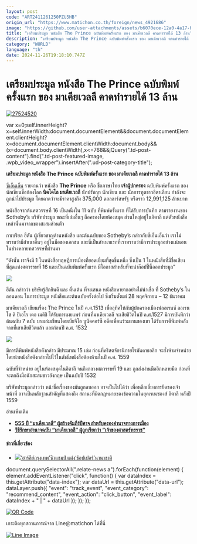 ```yaml
---
layout: post
code: "ART2411261250PZU5HB"
origin_url: "https://www.matichon.co.th/foreign/news_4921686"
image: "https://github.com/user-attachments/assets/b6070ece-12a0-4a17-b157-3c57e4cdd9bc"
title: "เตรียมประมูล หนังสือ The Prince ฉบับพิมพ์ครั้งแรก ของ มาเคียเวลลี คาดทำรายได้ 13 ล้าน"
description: "เตรียมประมูล หนังสือ The Prince ฉบับพิมพ์ครั้งแรก ของ มาเคียเวลลี คาดทำรายได้ 13 ล้าน"
category: "WORLD"
language: "th"
date: 2024-11-26T19:18:10.747Z
---
```


# เตรียมประมูล หนังสือ The Prince ฉบับพิมพ์ครั้งแรก ของ มาเคียเวลลี คาดทำรายได้ 13 ล้าน

[![](https://www.matichon.co.th/wp-content/uploads/2024/11/27524520.jpg "27524520")](https://www.matichon.co.th/wp-content/uploads/2024/11/27524520.jpg)

var x=0;self.innerHeight?x=self.innerWidth:document.documentElement&&document.documentElement.clientHeight?x=document.documentElement.clientWidth:document.body&&(x=document.body.clientWidth),x<=768&&jQuery(".td-post-content").find(".td-post-featured-image, .wpb\_video\_wrapper").insertAfter(".ud-post-category-title");

**เตรียมประมูล หนังสือ The Prince ฉบับพิมพ์ครั้งแรก ของ มาเคียเวลลี คาดทำรายได้ 13 ล้าน**

[ซีเอ็นเอ็น](https://edition.cnn.com/2024/11/22/style/rare-machiavellis-the-prince-auction-intl-scli/index.html) รายงานว่า หนังสือ **The Prince** หรือ ชื่อภาษาไทย **เจ้าผู้ปกครอง** ฉบับพิมพ์ครั้งแรก ของนักเขียนชื่อก้องโลก **นิคโคโล มาเคียเวลลี** นักปรัชญา นักเขียน และ นักการทูตชาวอิตาเลียน กำลังจะถูกนำไปประมูล โดยคาดว่าจะมีราคาสูงถึง 375,000 ดอลลาร์สหรัฐ หรือราว 12,991,125 ล้านบาท

หนังสือจากต้นศตวรรษที่ 16 เป็นหนึ่งใน 11 ฉบับ ที่พิมพ์ครั้งแรก ที่ได้รับการบันทึก ตามรายงานของ Sotheby’s บริษัทประมูล ขณะที่เล่มอื่นๆ ถือครองโดยห้องสมุด ส่วนใหญ่อยู่ในอิตาลี แต่ตัวหนังสือเหล่านั้นมาจากของสะสมส่วนตัว

กาเบรียล ฮีตัน ผู้เชี่ยวชาญด้านหนังสือ และต้นฉบับของ Sotheby’s กล่าวกับซีเอ็นเอ็นว่า เราไม่ทราบว่ามีสำเนาอื่นๆ อยู่ในมือของเอกชน และนี่เป็นสำเนาแรกที่เราทราบว่ามีการประมูลอย่างแน่นอน ในช่วงหลายทศวรรษที่ผ่านมา

“ดังนั้น เราจึงมี 1 ในหนังสือทฤษฎีการเมืองที่ยอดเยี่ยมที่สุดชิ้นหนึ่ง ซึ่งเป็น 1 ในหนังสือที่มีชื่อเสียงที่สุดแห่งศตวรรษที่ 16 และเป็นฉบับพิมพ์ครั้งแรก มีโอกาสสำหรับที่จะนำก๊อปปี้นี้ออกประมูล”

![](https://www.matichon.co.th/wp-content/uploads/2024/11/1732623568305.jpg)

ฮีตัน กล่าวว่า บริษัทรู้สึกยินดี และ ตื่นเต้น ที่จะเสนอ หนังสือหายากอย่างไม่น่าเชื่อ ที่ Sotheby’s ในลอนดอน ในการประมูล หนังสือและต้นฉบับครั้งต่อไป ซึ่งเริ่มตั้งแต่ 28 พฤศจิกายน – 12 ธันวาคม

มาเคียเวลลี เขียนเรื่อง The Prince ในปี ค.ศ.1513 เพื่ออุทิศให้กับผู้ปกครองเมืองฟลอเรนซ์ ลอเรนโซ ดิ ปิเอโร เดอ เมดิชิ ได้รับการเผยแพร่ ก่อนที่มาเคียเวลลี จะเสียชีวิตในปี ค.ศ.1527 มีการบันทึกว่า ต้นฉบับ 7 ฉบับ บางเล่มเขียนโดยเบียจิโอ บูนัคคอร์ซี อดีตเพื่อนร่วมงานของเขา ได้รับการตีพิมพ์หลังจากที่เขาเสียชีวิตแล้ว และก่อนปี ค.ศ. 1532

![](https://www.matichon.co.th/wp-content/uploads/2024/11/1732623510492.jpg)

มีการตีพิมพ์หนังสือดังกล่าว มีประมาณ 15 เล่ม ก่อนที่คริสตจักรนิกายโรมันคาธอลิก จะสั่งห้ามจำหน่าย โดยนำหนังสือดังกล่าวไปไว้ในดัชนีหนังสือต้องห้ามในปี ค.ศ. 1559

ฉบับที่จำหน่าย อยู่ในห้องสมุดในอิตาลี จนถึงกลางศตวรรษที่ 19 และ ถูกส่งผ่านมืออีกหลายมือ ก่อนที่จะตกถึงมือนักสะสมชาวอังกฤษ เป็นฉบับปี 1532

บริษัทประมูลกล่าวว่า หน้าชื่อเรื่องของมันถูกลบออก อาจเป็นไปได้ว่า เพื่อหลีกเลี่ยงการยึดของเจ้าหน้าที่ อาจเป็นหลักฐานสำคัญที่แสดงถึง สถานะที่ผิดกฎหมายของข้อความในยุคเรเนซองส์ อิตาลี หลังปี 1559

อ่านเพิ่มเติม

*   **[555 ปี “มาเคียเวลลี” ผู้สร้างคัมภีร์ปีศาจ สำหรับครองอำนาจทางการเมือง](https://www.matichonweekly.com/column/article_759720)**
*   **[วิธีรักษาอำนาจฉบับ “มาเคียเวลลี” ผู้ถูกเรียกว่า “เจ้าของศาสตร์ทรราช”](https://www.silpa-mag.com/history/article_32766)**

#### ข่าวที่เกี่ยวข้อง

*   [![](https://www.matichon.co.th/wp-content/uploads/2018/11/ฮาร์ลีย์4.jpg)‘ฮาร์ลีย์กรุงเทพ’ซิวแชมป์ แต่ง‘ช้อปเปอร์’นานาชาติ](https://www.matichon.co.th/economy/news_1223321)

document.querySelectorAll(".relate-news a").forEach(function(element) { element.addEventListener("click", function() { var dataIndex = this.getAttribute("data-index"); var dataUrl = this.getAttribute("data-url"); dataLayer.push({ "event": "track\_event", "event\_category": "recommend\_content", "event\_action": "click\_button", "event\_label": dataIndex + " | " + dataUrl }); }); });

[![QR Code](https://www.matichon.co.th/wp-content/uploads/2023/07/wob1371z.jpg)](https://lin.ee/ht0nDxX)

เกาะติดทุกสถานการณ์จาก Line@matichon ได้ที่นี่

[![Line Image](https://www.matichon.co.th/wp-content/uploads/2023/07/th.png)](https://lin.ee/ht0nDxX)
